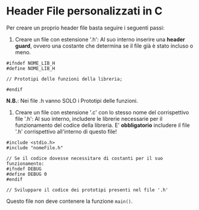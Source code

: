 # Header File personalizzati in C

Per creare un proprio header file basta seguire i seguenti passi:

1. Creare un file con estensione '.h':
Al suo interno inserire una **header guard**, ovvero una costante che determina se il file già è stato incluso o meno.

```
#ifndef NOME_LIB_H
#define NOME_LIB_H

// Prototipi delle funzioni della libreria;

#endif
```

**N.B.**: Nei file .h vanno SOLO i Prototipi delle funzioni.

1. Creare un file con estensione '.c' con lo stesso nome del corrispettivo file '.h':
Al suo interno, includere le librerie necessarie per il funzionamento del codice della libreria.
E' **obbligatorio** includere il file '.h' corrispettivo all'interno di questo file!

```
#include <stdio.h>
#include "nomeFile.h"

// Se il codice dovesse necessitare di costanti per il suo funzionamento:
#ifndef DEBUG
#define DEBUG 0
#endif

// Sviluppare il codice dei prototipi presenti nel file '.h'
```

Questo file non deve contenere la funzione ```main()```.
